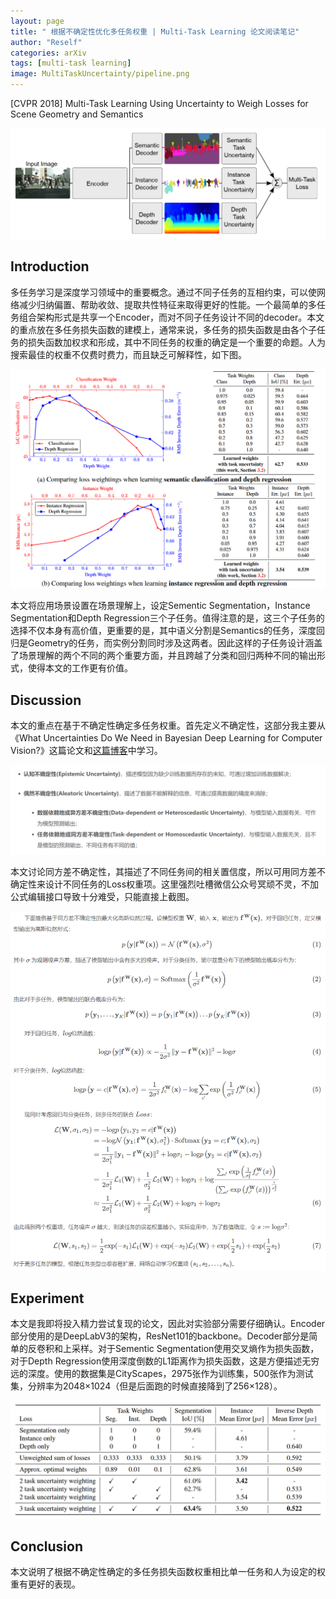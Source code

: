 ```yaml
---
layout: page
title: " 根据不确定性优化多任务权重 | Multi-Task Learning 论文阅读笔记"
author: "Reself"
categories: arXiv
tags: [multi-task learning]
image: MultiTaskUncertainty/pipeline.png
---
```




[CVPR 2018] Multi-Task Learning Using Uncertainty to Weigh Losses for Scene Geometry and Semantics

![](../assets/img/MultiTaskUncertainty/pipeline.png)

## Introduction

多任务学习是深度学习领域中的重要概念。通过不同子任务的互相约束，可以使网络减少归纳偏置、帮助收敛、提取共性特征来取得更好的性能。一个最简单的多任务组合架构形式是共享一个Encoder，而对不同子任务设计不同的decoder。本文的重点放在多任务损失函数的建模上，通常来说，多任务的损失函数是由各个子任务的损失函数加权求和形成，其中不同任务的权重的确定是一个重要的命题。人为搜索最佳的权重不仅费时费力，而且缺乏可解释性，如下图。

![](../assets/img/MultiTaskUncertainty/weight.png)

本文将应用场景设置在场景理解上，设定Sementic Segmentation，Instance Segmentation和Depth Regression三个子任务。值得注意的是，这三个子任务的选择不仅本身有高价值，更重要的是，其中语义分割是Semantics的任务，深度回归是Geometry的任务，而实例分割同时涉及这两者。因此这样的子任务设计涵盖了场景理解的两个不同的两个重要方面，并且跨越了分类和回归两种不同的输出形式，使得本文的工作更有价值。

## Discussion

本文的重点在基于不确定性确定多任务权重。首先定义不确定性，这部分我主要从《What Uncertainties Do We Need in Bayesian Deep Learning for Computer Vision?》这篇论文和[这篇博客](https://leijiezhang001.github.io/paperreading-MT-Learning-Using-Uncertainty-to-Weight-Losses/)中学习。

![](../assets/img/MultiTaskUncertainty/uncertainty.png)

本文讨论同方差不确定性，其描述了不同任务间的相关置信度，所以可用同方差不确定性来设计不同任务的Loss权重项。这里强烈吐槽微信公众号冥顽不灵，不加公式编辑接口导致十分难受，只能直接上截图。

![](../assets/img/MultiTaskUncertainty/formula.png)

## Experiment

本文是我即将投入精力尝试复现的论文，因此对实验部分需要仔细确认。Encoder部分使用的是DeepLabV3的架构，ResNet101的backbone。Decoder部分是简单的反卷积和上采样。对于Sementic Segmentation使用交叉熵作为损失函数，对于Depth Regression使用深度倒数的L1距离作为损失函数，这是方便描述无穷远的深度。使用的数据集是CityScapes，2975张作为训练集，500张作为测试集，分辨率为2048×1024（但是后面跑的时候直接降到了256×128）。

![](../assets/img/MultiTaskUncertainty/result.png)

## Conclusion

本文说明了根据不确定性确定的多任务损失函数权重相比单一任务和人为设定的权重有更好的表现。